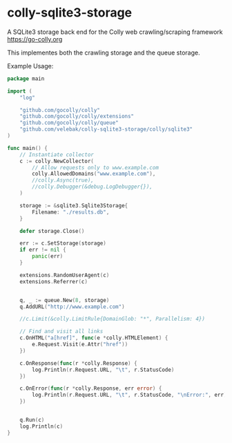# colly-sqlite3-storage
A SQLite3 storage back end  for the Colly web crawling/scraping framework https://go-colly.org

This implementes both the crawling storage and the queue storage.


Example Usage:

```go
package main

import (
	"log"

	"github.com/gocolly/colly"
	"github.com/gocolly/colly/extensions"
	"github.com/gocolly/colly/queue"
	"github.com/velebak/colly-sqlite3-storage/colly/sqlite3"
)

func main() {
	// Instantiate collector
	c := colly.NewCollector(
		// Allow requests only to www.example.com
		colly.AllowedDomains("www.example.com"),
		//colly.Async(true),
		//colly.Debugger(&debug.LogDebugger{}),
	)

	storage := &sqlite3.Sqlite3Storage{
		Filename: "./results.db",
	}

	defer storage.Close()

	err := c.SetStorage(storage)
	if err != nil {
		panic(err)
	}

	extensions.RandomUserAgent(c)
	extensions.Referrer(c)


	q, _ := queue.New(8, storage)
	q.AddURL("http://www.example.com")

	//c.Limit(&colly.LimitRule{DomainGlob: "*", Parallelism: 4})

	// Find and visit all links
	c.OnHTML("a[href]", func(e *colly.HTMLElement) {
		e.Request.Visit(e.Attr("href"))
	})

	c.OnResponse(func(r *colly.Response) {
		log.Println(r.Request.URL, "\t", r.StatusCode)
	})

	c.OnError(func(r *colly.Response, err error) {
		log.Println(r.Request.URL, "\t", r.StatusCode, "\nError:", err)
	})


	q.Run(c)
	log.Println(c)
}


```
